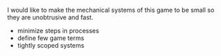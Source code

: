 I would like to make the mechanical systems of this game to be small so they are unobtrusive and fast.
- minimize steps in processes
- define few game terms
- tightly scoped systems